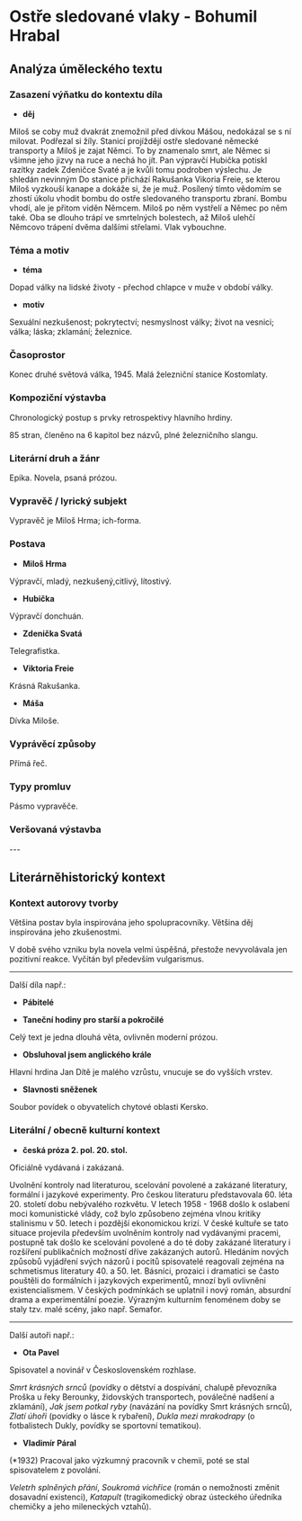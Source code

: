 # Ostře sledované vlaky - Bohumil Hrabal

## Analýza úměleckého textu

### Zasazení výňatku do kontextu díla

- **děj**

Miloš se coby muž dvakrát znemožnil před dívkou Mášou, nedokázal se s ní milovat. Podřezal si žíly. Stanicí projíždějí ostře sledované německé transporty a Miloš je zajat Němci. To by znamenalo smrt, ale Němec si všimne jeho jizvy na ruce a nechá ho jít. Pan výpravčí Hubička potiskl razítky zadek Zdeničce Svaté a je kvůli tomu podroben výslechu. Je shledán nevinným Do stanice přichází Rakušanka Vikoria Freie, se kterou Miloš vyzkouší kanape a dokáže si, že je muž. Posílený tímto vědomím se zhostí úkolu vhodit bombu do ostře sledovaného transportu zbraní. Bombu vhodí, ale je přitom viděn Němcem. Miloš po něm vystřelí a Němec po něm také. Oba se dlouho trápí ve smrtelných bolestech, až Miloš ulehčí Němcovo trápení dvěma dalšími střelami. Vlak vybouchne.

### Téma a motiv

- **téma**

Dopad války na lidské životy - přechod chlapce v muže v období války.

- **motiv**

Sexuální nezkušenost; pokrytectví; nesmyslnost války; život na vesnici; válka; láska; zklamání; železnice.

### Časoprostor

Konec druhé světová válka, 1945. Malá železniční stanice Kostomlaty.

### Kompoziční výstavba

Chronologický postup s prvky retrospektivy hlavního hrdiny. 

85 stran, členěno na 6 kapitol bez názvů, plné železničního slangu.

### Literární druh a žánr

Epika. Novela, psaná prózou.

### Vypravěč / lyrický subjekt

Vypravěč je Miloš Hrma; ich-forma.

### Postava

- **Miloš Hrma**

Výpravčí, mladý, nezkušený,citlivý, lítostivý.

- **Hubička**

Výpravčí donchuán.

- **Zdenička Svatá**

Telegrafistka.

- **Viktoria Freie**

Krásná Rakušanka.

- **Máša**

Dívka Miloše.

### Vyprávěcí způsoby

Přímá řeč.

### Typy promluv

Pásmo vypravěče.

### Veršovaná výstavba

\-\-\-

## Literárněhistorický kontext

### Kontext autorovy tvorby

Většina postav byla inspirována jeho spolupracovníky. Většina děj inspirována jeho zkušenostmi.

V době svého vzniku byla novela velmi úspěšná, přestože nevyvolávala jen pozitivní reakce. Vyčítán byl především vulgarismus.

---

Další díla např.:

- **Pábitelé**

- **Taneční hodiny pro starší a pokročilé**

Celý text je jedna dlouhá věta, ovlivněn moderní prózou. 

- **Obsluhoval jsem anglického krále**

Hlavní hrdina Jan Dítě je malého vzrůstu, vnucuje se do vyšších vrstev.

- **Slavnosti sněženek**

Soubor povídek o obyvatelích chytové oblasti Kersko.

### Literální / obecně kulturní kontext

- **česká próza 2. pol. 20. stol.**

Oficiálně vydávaná i zakázaná.

Uvolnění kontroly nad literaturou, scelování povolené a zakázané literatury, formální i jazykové experimenty. Pro českou literaturu představovala 60. léta 20. století dobu nebývalého rozkvětu. V letech 1958 - 1968 došlo k oslabení moci komunistické vlády, což bylo způsobeno zejména vlnou kritiky stalinismu v 50. letech i pozdější ekonomickou krizí. V české kultuře se tato situace projevila především uvolněním kontroly nad vydávanými pracemi, postupně tak došlo ke scelování povolené a do té doby zakázané literatury i rozšíření publikačních možností dříve zakázaných autorů. Hledáním nových způsobů vyjádření svých názorů i pocitů spisovatelé reagovali zejména na schmetismus literatury 40. a 50. let. Básníci, prozaici i dramatici se často pouštěli do formálních i jazykových experimentů, mnozí byli ovlivněni existencialismem. V českých podmínkách se uplatnil i nový román, absurdní drama a experimentální poezie. Výrazným kulturním fenoménem doby se staly tzv. malé scény, jako např. Semafor.

--- 

Další autoři např.:

- **Ota Pavel**

Spisovatel a novinář v Československém rozhlase. 

*Smrt krásných srnců* (povídky o dětství a dospívání, chalupě převozníka Proška u řeky Berounky, židovských transportech, poválečné nadšení a zklamání), *Jak jsem potkal ryby* (navázání na povídky Smrt krásných srnců), *Zlatí úhoři* (povídky o lásce k rybaření), *Dukla mezi mrakodrapy* (o fotbalistech Dukly, povídky se sportovní tematikou).

- **Vladimír Páral**

(*1932) Pracoval jako výzkumný pracovník v chemii, poté se stal spisovatelem z povolání. 

*Veletrh splněných přání*, *Soukromá vichřice* (román o nemožnosti změnit dosavadní existenci), *Katapult* (tragikomedický obraz ústeckého úředníka chemičky a jeho mileneckých vztahů).
